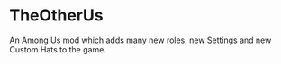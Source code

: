 # TheOtherUs
An Among Us mod which adds many new roles, new Settings and new Custom Hats to the game.
